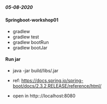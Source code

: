 ##### 05-08-2020

#### Springboot-workshop01

* gradlew
* gradlew test
* gradlew bootRun
* gradlew bootJar

#### Run jar 

* java -jar build/libs/<name>.jar

* ref: https://docs.spring.io/spring-boot/docs/2.3.2.RELEASE/reference/html/
* open in http:://localhost:8080  